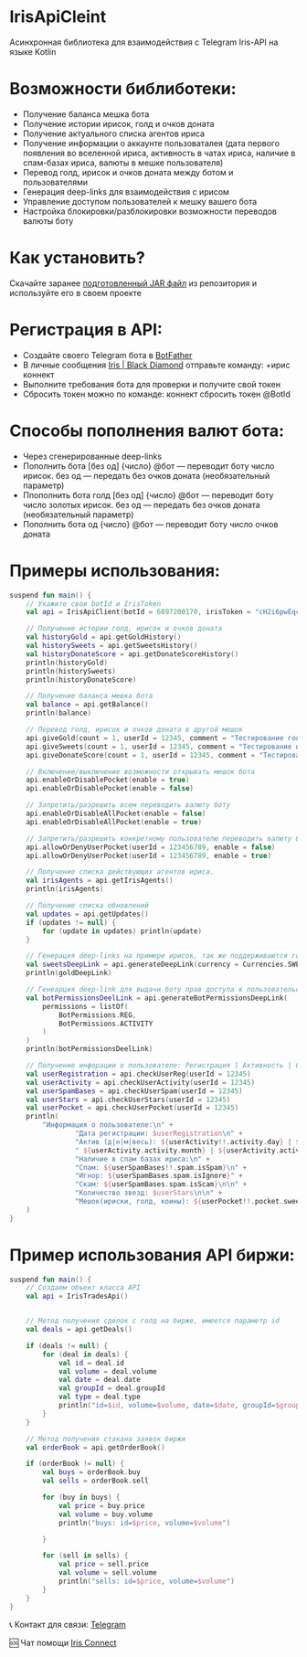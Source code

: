 # IrisApiCleint

Асинхронная библиотека для взаимодействия с Telegram Iris-API на языке Kotlin

# Возможности библиботеки:
  - Получение баланса мешка бота
  - Получение истории ирисок, голд и очков доната
  - Получение актуального списка агентов ириса
  - Получение информации о аккаунте пользоваталея (дата первого появления во вселенной ириса, активность в чатах ириса, наличие в спам-базах ириса, валюты в мешке пользователя)
  - Перевод голд, ирисок и очков доната между ботом и пользователями
  - Генерация deep-links для взаимодействия с ирисом 
  - Управление доступом пользователей к мешку вашего бота
  - Настройка блокировки/разблокировки возможности переводов валюты боту 
  
    
# Как установить?  
Скачайте заранее [подготовленный JAR файл](https://github.com/gausvanya/IrisClientAPI/releases) из репозитория и используйте его в своем проекте  

# Регистрация в API:  
 - Создайте своего Telegram бота в [BotFather](https://t.me/BotFather)
 - В личные сообщения [Iris | Black Diamond](https://t.me/iris_black_bot) отправьте команду: +ирис коннект
 - Выполните требования бота для проверки и получите свой токен
 - Сбросить токен можно по команде: коннект сбросить токен @BotId


# Способы пополнения валют бота:
 - Через сгенерированные deep-links
 - Пополнить бота [без од] {число} @бот — переводит боту число ирисок.  без од —  передать без очков доната (необязательный параметр)
 - Ппополнить бота голд [без од] {число} @бот — переводит боту число золотых ирисок.  без од —  передать без очков доната (необязательный параметр)
 - Пополнить бота од {число} @бот — переводит боту число очков доната
  
# Примеры использования:
```kotlin
suspend fun main() {
    // Укажите свои botId и IrisToken
    val api = IrisApiClient(botId = 6897200170, irisToken = "cH2i6pwEqcpDWmSaEOrEaUWjfqda52Lj")

    // Получение истории голд, ирисок и очков доната
    val historyGold = api.getGoldHistory()
    val historySweets = api.getSweetsHistory()
    val historyDonateScore = api.getDonateScoreHistory()
    println(historyGold)
    println(historySweets)
    println(historyDonateScore)

    // Получение баланса мешка бота
    val balance = api.getBalance()
    println(balance)

    // Перевод голд, ирисок и очков доната в другой мешок
    api.giveGold(count = 1, userId = 12345, comment = "Тестирование голд")
    api.giveSweets(count = 1, userId = 12345, comment = "Тестирование ирисок")
    api.giveDonateScore(count = 1, userId = 12345, comment = "Тестирование очков доната")

    // Включение/выключение возможности открывать мешок бота
    api.enableOrDisablePocket(enable = true)
    api.enableOrDisablePocket(enable = false)

    // Запретить/разрешить всем переводить валюту боту
    api.enableOrDisableAllPocket(enable = false)
    api.enableOrDisableAllPocket(enable = true)

    // Запретить/разрешить конкретному пользователю переводить валюту боту
    api.allowOrDenyUserPocket(userId = 123456789, enable = false)
    api.allowOrDenyUserPocket(userId = 123456789, enable = true)

    // Получение списка действующих агентов ириса.
    val irisAgents = api.getIrisAgents()
    println(irisAgents)

    // Получение списка обновлений
    val updates = api.getUpdates()
    if (updates != null) {
        for (update in updates) println(update)
    }

    // Генерация deep-links на примере ирисок, так же поддерживаются голд и очки доната
    val sweetsDeepLink = api.generateDeepLink(currency = Currencies.SWEETS, count = 1, comment = "тест_ирисок")
    println(goldDeepLink)

    // Генеарция deep-link для выдачи боту прав доступа к пользовательским данным ириса
    val botPermissionsDeelLink = api.generateBotPermissionsDeepLink(
        permissions = listOf(
            BotPermissions.REG,
            BotPermissions.ACTIVITY
        )
    )
    println(botPermissionsDeelLink)

    // Получение инфорации о пользователе: Регистрация | Активность | Спам-Базы |
    val userRegistration = api.checkUserReg(userId = 12345)
    val userActivity = api.checkUserActivity(userId = 12345)
    val userSpamBases = api.checkUserSpam(userId = 12345)
    val userStars = api.checkUserStars(userId = 12345)
    val userPocket = api.checkUserPocket(userId = 12345)
    println(
        "Информация о пользователе:\n" +
                "Дата регистрации: $userRegistration\n" +
                "Актив (д|н|м|весь): ${userActivity!!.activity.day} | ${userActivity.activity.week} |" +
                " ${userActivity.activity.month} | ${userActivity.activity.total}\n\n" +
                "Наличие в спам базах ириса:\n" +
                "Спам: ${userSpamBases!!.spam.isSpam}\n" +
                "Игнор: ${userSpamBases.spam.isIgnore}" +
                "Скам: ${userSpamBases.spam.isScam}\n\n" +
                "Количество звезд: $userStars\n\n" +
                "Мешок(ириски, голд, коины): ${userPocket!!.pocket.sweets} | ${userPocket.pocket.gold} | ${userPocket.pocket.coins}"
    )
}
```

# Пример использования API биржи:  
```kotlin
suspend fun main() {
    // Создаем объект класса API
    val api = IrisTradesApi()


    // Метод получения сделок с голд на бирже, имеется параметр id
    val deals = api.getDeals()

    if (deals != null) {
        for (deal in deals) {
            val id = deal.id
            val volume = deal.volume
            val date = deal.date
            val groupId = deal.groupId
            val type = deal.type
            println("id=$id, volume=$volume, date=$date, groupId=$groupId, type=$type")
        }
    }

    // Метод получения стакана заявок биржи
    val orderBook = api.getOrderBook()

    if (orderBook != null) {
        val buys = orderBook.buy
        val sells = orderBook.sell

        for (buy in buys) {
            val price = buy.price
            val volume = buy.volume
            println("buys: id=$price, volume=$volume")

        }

        for (sell in sells) {
            val price = sell.price
            val volume = sell.volume
            println("sells: id=$price, volume=$volume")
        }
    }
}
```
  
📞 Контакт для связи: [Telegram](https://t.me/gausvanya)  
  
🆘 Чат помощи [Iris Connect](https://t.me/+AweQAYgm5hwyNjky)
